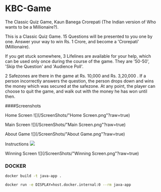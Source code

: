 # KBC-Game
The Classic Quiz Game, Kaun Banega Crorepati (The Indian version of Who wants to be a Millionaire?).

This is a Classic Quiz Game. 15 Questions will be presented to you one by one. Answer your way to win Rs. 1 Crore, and become a 'Crorepati' (Millionaire).

If you get stuck somewhere, 3 Lifelines are available for your help, which can be used only once during the course of the game. They are '50-50', 'Skip the Question' and 'Audience Poll'.

2 Safezones are there in the game at Rs. 10,000 and Rs. 3,20,000 . If a person incorrectly answers the question, the person drops down and wins the money which was secured at the safezone. At any point, the player can choose to quit the game, and walk out with the
money he has won until then.

####Screenshots

Home Screen
![](/ScreenShots/"Home Screen.png"?raw=true)

Main Screen
![](/ScreenShots/"Main Screen.png"?raw=true)

About Game
![](/ScreenShots/"About Game.png"?raw=true)

Instructions
![](/ScreenShots/Instructions.png?raw=true)

Winning Screen
![](/ScreenShots/"Winning Screen.png"?raw=true)


### DOCKER 
```bash
docker build -t java-app .
```

```bash
docker run -e DISPLAY=host.docker.internal:0 --rm java-app
```
